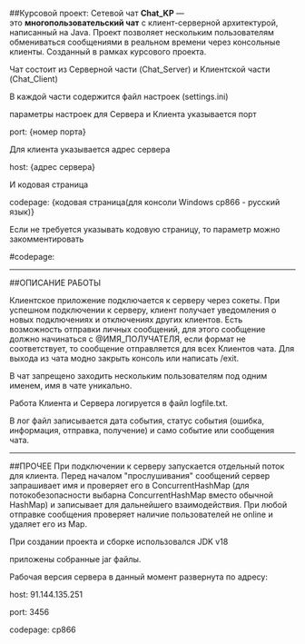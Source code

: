 ﻿##Курсовой проект: Сетевой чат
**Chat\_KP** — это **многопользовательский чат** с клиент-серверной архитектурой, написанный на Java. Проект позволяет нескольким пользователям обмениваться сообщениями в реальном времени через консольные клиенты. Созданный в рамках курсового проекта.

Чат состоит из Серверной части (Chat\_Server) и Клиентской части (Chat\_Client)

В каждой части содержится файл настроек (settings.ini)

параметры настроек для Сервера и Клиента указывается порт 

port: {номер порта}

Для клиента указывается адрес сервера

host: {адрес сервера}

И кодовая страница

codepage: {кодовая страница(для консоли Windows cp866 - русский язык)}

Если не требуется указывать кодовую страницу, то параметр можно закомментировать 

#codepage: 

-----
##ОПИСАНИЕ РАБОТЫ

Клиентское приложение подключается к серверу через сокеты. При успешном подключении к серверу, клиент получает уведомления о новых подключениях и отключениях других клиентов. Есть возможность отправки личных сообщений, для этого сообщение должно начинаться с @ИМЯ\_ПОЛУЧАТЕЛЯ, если формат не соответствует, то сообщение отправляется для всех Клиентов чата. Для выхода из чата модно закрыть консоль или написать /exit.

В чат запрещено заходить нескольким пользователям под одним именем, имя в чате уникально.

Работа Клиента и Сервера логируется в файл logfile.txt.

В лог файл записывается дата события, статус события (ошибка, информация, отправка, получение) и само событие или сообщения чата.

-----
##ПРОЧЕЕ
При подключении к серверу запускается отдельный поток для клиента. Перед началом "прослушивания" сообщений сервер запрашивает имя и проверяет его в ConcurrentHashMap (для потокобезопасности выбарна ConcurrentHashMap вместо обычной HashMap)
и записывает для дальнейшего взаимодействия. 
При любой отправке сообщения проверяет наличие пользователей не online и удаляет его из Map.

При создании проекта и сборке использовался JDK v18

приложены собранные jar файлы.

Рабочая версия сервера в данный момент развернута по адресу:

host: 91.144.135.251

port: 3456

codepage: cp866


